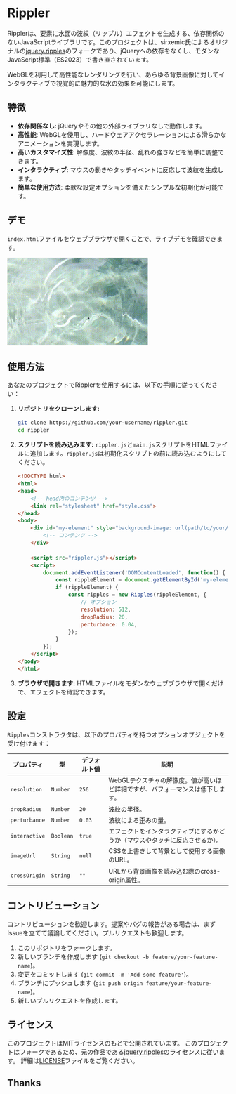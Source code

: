 # Rippler

Ripplerは、要素に水面の波紋（リップル）エフェクトを生成する、依存関係のないJavaScriptライブラリです。このプロジェクトは、sirxemic氏によるオリジナルの[jquery.ripples](https://github.com/sirxemic/jquery.ripples)のフォークであり、jQueryへの依存をなくし、モダンなJavaScript標準（ES2023）で書き直されています。

WebGLを利用して高性能なレンダリングを行い、あらゆる背景画像に対してインタラクティブで視覚的に魅力的な水の効果を可能にします。

## 特徴

*   **依存関係なし**: jQueryやその他の外部ライブラリなしで動作します。
*   **高性能**: WebGLを使用し、ハードウェアアクセラレーションによる滑らかなアニメーションを実現します。
*   **高いカスタマイズ性**: 解像度、波紋の半径、乱れの強さなどを簡単に調整できます。
*   **インタラクティブ**: マウスの動きやタッチイベントに反応して波紋を生成します。
*   **簡単な使用方法**: 柔軟な設定オプションを備えたシンプルな初期化が可能です。

## デモ

`index.html`ファイルをウェブブラウザで開くことで、ライブデモを確認できます。

<!-- 以下にエフェクトのスクリーンショットやGIFアニメーションを追加できます -->
<!-- ![Rippler Demo](./demo.gif) -->

![Rippler Demo](demo.gif)

## 使用方法

あなたのプロジェクトでRipplerを使用するには、以下の手順に従ってください：

1.  **リポジトリをクローンします:**
    ```bash
    git clone https://github.com/your-username/rippler.git
    cd rippler
    ```

2.  **スクリプトを読み込みます:**
    `rippler.js`と`main.js`スクリプトをHTMLファイルに追加します。`rippler.js`は初期化スクリプトの前に読み込むようにしてください。

    ```html
    <!DOCTYPE html>
    <html>
    <head>
        <!-- head内のコンテンツ -->
        <link rel="stylesheet" href="style.css">
    </head>
    <body>
        <div id="my-element" style="background-image: url(path/to/your/image.jpg);">
            <!-- コンテンツ -->
        </div>

        <script src="rippler.js"></script>
        <script>
            document.addEventListener('DOMContentLoaded', function() {
                const rippleElement = document.getElementById('my-element');
                if (rippleElement) {
                    const ripples = new Ripples(rippleElement, {
                        // オプション
                        resolution: 512,
                        dropRadius: 20,
                        perturbance: 0.04,
                    });
                }
            });
        </script>
    </body>
    </html>
    ```

3.  **ブラウザで開きます:**
    HTMLファイルをモダンなウェブブラウザで開くだけで、エフェクトを確認できます。

## 設定

`Ripples`コンストラクタは、以下のプロパティを持つオプションオブジェクトを受け付けます：

| プロパティ    | 型        | デフォルト値 | 説明                                                                          |
|---------------|-----------|--------------|-------------------------------------------------------------------------------|
| `resolution`  | `Number`  | `256`        | WebGLテクスチャの解像度。値が高いほど詳細ですが、パフォーマンスは低下します。 |
| `dropRadius`  | `Number`  | `20`         | 波紋の半径。                                                                  |
| `perturbance` | `Number`  | `0.03`       | 波紋による歪みの量。                                                          |
| `interactive` | `Boolean` | `true`       | エフェクトをインタラクティブにするかどうか（マウスやタッチに反応させるか）。    |
| `imageUrl`    | `String`  | `null`       | CSSを上書きして背景として使用する画像のURL。                                  |
| `crossOrigin` | `String`  | `""`         | URLから背景画像を読み込む際のcross-origin属性。                               |

## コントリビューション

コントリビューションを歓迎します。提案やバグの報告がある場合は、まずIssueを立てて議論してください。プルリクエストも歓迎します。

1.  このリポジトリをフォークします。
2.  新しいブランチを作成します (`git checkout -b feature/your-feature-name`)。
3.  変更をコミットします (`git commit -m 'Add some feature'`)。
4.  ブランチにプッシュします (`git push origin feature/your-feature-name`)。
5.  新しいプルリクエストを作成します。

## ライセンス

このプロジェクトはMITライセンスのもとで公開されています。
このプロジェクトはフォークであるため、元の作品である[jquery.ripples](https://github.com/sirxemic/jquery.ripples)のライセンスに従います。
詳細は[LICENSE](LICENSE)ファイルをご覧ください。

## Thanks

